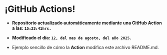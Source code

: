 # ¡GitHub Actions!
* **Repositorio actualizado automáticamente mediante una GitHub Action a las: `15:23:41hrs.`**
* **Modificado el día: `12, del mes de agosto, del año 2025.`**

* Ejemplo sencillo de cómo la **Action** modifica este archivo README.md.
